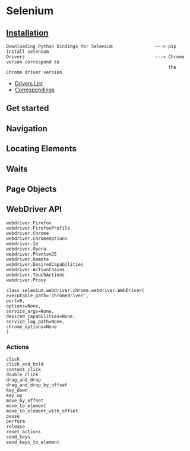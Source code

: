# Selenium
## [Installation](http://selenium-python.readthedocs.io/installation.html)
```
Downloading Python bindings for Selenium                ---> pip install selenium
Drivers                                                 ---> Chrome verson correspond to 
                                                             the Chrome driver version
```
* [Drivers List](http://chromedriver.storage.googleapis.com/index.html?/)
* [Correspondings](https://sites.google.com/a/chromium.org/chromedriver/downloads)

## Get started


## Navigation



## Locating Elements



## Waits



## Page Objects



## WebDriver API
```
webdriver.Firefox
webdriver.FirefoxProfile
webdriver.Chrome
webdriver.ChromeOptions
webdriver.Ie
webdriver.Opera
webdriver.PhantomJS
webdriver.Remote
webdriver.DesiredCapabilities
webdriver.ActionChains
webdriver.TouchActions
webdriver.Proxy
```
```
class selenium.webdriver.chrome.webdriver.WebDriver(
executable_path='chromedriver', 
port=0, 
options=None, 
service_args=None, 
desired_capabilities=None, 
service_log_path=None, 
chrome_options=None
)
```



### Actions
```
click
click_and_hold
context_click
double_click
drag_and_drop
drag_and_drop_by_offset
key_down
key_up
move_by_offset
move_to_element
move_to_element_with_offset
pause
perform
release
reset_actions
send_keys
send_keys_to_element
```






